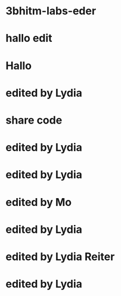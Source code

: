 # 3bhitm-labs-eder

# hallo edit

# Hallo

# edited by Lydia

# share code

# edited by Lydia

# edited by Lydia
# edited by Mo

# edited by Lydia

# edited by Lydia Reiter

# edited by Lydia
